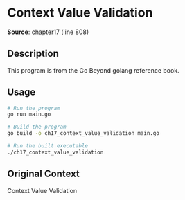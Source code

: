 # Context Value Validation

**Source**: chapter17 (line 808)

## Description

This program is from the Go Beyond golang reference book.

## Usage

```bash
# Run the program
go run main.go

# Build the program
go build -o ch17_context_value_validation main.go

# Run the built executable
./ch17_context_value_validation
```

## Original Context

Context Value Validation
